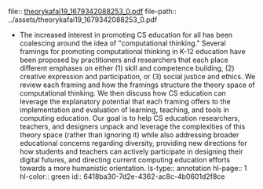 file:: [theorykafai19_1679342088253_0.pdf](../assets/theorykafai19_1679342088253_0.pdf)
file-path:: ../assets/theorykafai19_1679342088253_0.pdf

- The increased interest in promoting CS education for all has been coalescing around the idea of "computational thinking." Several framings for promoting computational thinking in K-12 education have been proposed by practitioners and researchers that each place different emphases on either (1) skill and competence building, (2) creative expression and participation, or (3) social justice and ethics. We review each framing and how the framings structure the theory space of computational thinking. We then discuss how CS education can leverage the explanatory potential that each framing offers to the implementation and evaluation of learning, teaching, and tools in computing education. Our goal is to help CS education researchers, teachers, and designers unpack and leverage the complexities of this theory space (rather than ignoring it) while also addressing broader educational concerns regarding diversity, providing new directions for how students and teachers can actively participate in designing their digital futures, and directing current computing education efforts towards a more humanistic orientation.
  ls-type:: annotation
  hl-page:: 1
  hl-color:: green
  id:: 6418ba30-7d2e-4362-ac8c-4b0601d2f8ce